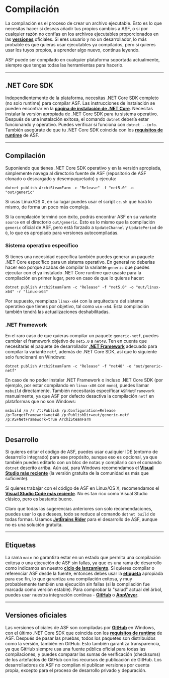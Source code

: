 # Compilación

La compilación es el proceso de crear un archivo ejecutable. Esto es lo que necesitas hacer si deseas añadir tus propios cambios a ASF, o si por cualquier razón no confías en los archivos ejecutables proporcionados en las **[versiones](https://github.com/JustArchiNET/ArchiSteamFarm/releases)** oficiales. Si eres usuario y no un desarrollador, lo más probable es que quieras usar ejecutables ya compilados, pero si quieres usar los tuyos propios, a aprender algo nuevo, continua leyendo.

ASF puede ser compilado en cualquier plataforma soportada actualmente, siempre que tengas todas las herramientas para hacerlo.

---

## .NET Core SDK

Independientemente de la plataforma, necesitas .NET Core SDK completo (no solo runtime) para compilar ASF. Las instrucciones de instalación se pueden encontrar en la **[página de instalación de .NET Core](https://dotnet.microsoft.com/download)**. Necesitas instalar la versión apropiada de .NET Core SDK para tu sistema operativo. Después de una instalación exitosa, el comando `dotnet` debería estar funcionando y operativo. Puedes verificar si funciona con `dotnet --info`. También asegúrate de que tu .NET Core SDK coincida con los **[requisitos de runtime](https://github.com/JustArchiNET/ArchiSteamFarm/wiki/Compatibility-es-es#requisitos-de-runtime)** de ASF.

---

## Compilación

Suponiendo que tienes .NET Core SDK operativo y en la versión apropiada, simplemente navega al directorio fuente de ASF (repositorio de ASF clonado o descargado y desempaquetado) y ejecuta:

```shell
dotnet publish ArchiSteamFarm -c "Release" -f "net5.0" -o "out/generic"
```

Si usas Linux/OS X, en su lugar puedes usar el script `cc.sh` que hará lo mismo, de forma un poco más compleja.

Si la compilación terminó con éxito, podrás encontrar ASF en su variante `source` en el directorio `out/generic`. Esto es lo mismo que la compilación `generic` oficial de ASF, pero está forzado a `UpdateChannel` y `UpdatePeriod` de `0`, lo que es apropiado para versiones autocompiladas.

### Sistema operativo específico

Si tienes una necesidad específica también puedes generar un paquete .NET Core específico para un sistema operativo. En general no deberías hacer eso porque acabas de compilar la variante `generic` que puedes ejecutar con el ya instalado .NET Core runtime que usaste para la compilación en primer lugar, pero en caso de que lo quieras hacer:

```shell
dotnet publish ArchiSteamFarm -c "Release" -f "net5.0" -o "out/linux-x64" -r "linux-x64"
```

Por supuesto, reemplaza `linux-x64` con la arquitectura del sistema operativo que tienes por objetivo, tal como `win-x64`. Esta compilación también tendrá las actualizaciones deshabilitadas.

### .NET Framework

En el raro caso de que quieras compilar un paquete `generic-netf`, puedes cambiar el framework objetivo de `net5.0` a `net48`. Ten en cuenta que necesitarás el paquete de desarrollador **[.NET Framework](https://dotnet.microsoft.com/download/visual-studio-sdks)** adecuado para compilar la variante `netf`, además de .NET Core SDK, así que lo siguiente solo funcionará en Windows:

```shell
dotnet publish ArchiSteamFarm -c "Release" -f "net48" -o "out/generic-netf"
```

En caso de no poder instalar .NET Framework o incluso .NET Core SDK (por ejemplo, por estar compilando en `linux-x86` con `mono`), puedes llamar `msbuild` directamente. También necesitarás especificar `ASFNetFramework` manualmente, ya que ASF por defecto desactiva la compilación `netf` en plataformas que no son Windows:

```shell
msbuild /m /r /t:Publish /p:Configuration=Release /p:TargetFramework=net48 /p:PublishDir=out/generic-netf /p:ASFNetFramework=true ArchiSteamFarm
```

---

## Desarrollo

Si quieres editar el código de ASF, puedes usar cualquier IDE (entorno de desarrollo integrado) para ese propósito, aunque eso es opcional, ya que también puedes editarlo con un bloc de notas y compilarlo con el comando `dotnet` descrito arriba. Aún así, para Windows recomendamos el **[Visual Studio más reciente](https://visualstudio.microsoft.com/downloads)** (la versión gratuita de la comunidad es más que suficiente).

Si quieres trabajar con el código de ASF en Linux/OS X, recomendamos el **[Visual Studio Code más reciente](https://code.visualstudio.com/download)**. No es tan rico como Visual Studio clásico, pero es bastante bueno.

Claro que todas las sugerencias anteriores son solo recomendaciones, puedes usar lo que desees, todo se reduce al comando `dotnet build` de todas formas. Usamos **[JetBrains Rider](https://www.jetbrains.com/rider)** para el desarrollo de ASF, aunque no es una solución gratuita.

---

## Etiquetas

La rama `main` no garantiza estar en un estado que permita una compilación exitosa o una ejecución de ASF sin fallas, ya que es una rama de desarrollo como indicamos en nuestro **[ciclo de lanzamiento](https://github.com/JustArchiNET/ArchiSteamFarm/wiki/Release-cycle-es-es)**. Si quieres compilar o referenciar ASF desde la fuente, entonces debes usar la **[etiqueta](https://github.com/JustArchiNET/ArchiSteamFarm/tags)** apropiada para ese fin, lo que garantiza una compilación exitosa, y muy probablemente también una ejecución sin fallas (si la compilación fue marcada como versión estable). Para comprobar la "salud" actual del árbol, puedes usar nuestra integración continua - **[GitHub](https://github.com/JustArchiNET/ArchiSteamFarm/actions)** o **[AppVeyor](https://ci.appveyor.com/project/JustArchi/ArchiSteamFarm)**.

---

## Versiones oficiales

Las versiones oficiales de ASF son compiladas por **[GitHub](https://github.com/JustArchiNET/ArchiSteamFarm/actions)** en Windows, con el último .NET Core SDK que coincida con los **[requisitos de runtime](https://github.com/JustArchiNET/ArchiSteamFarm/wiki/Compatibility-es-es#requisitos-de-runtime)** de ASF. Después de pasar las pruebas, todos los paquetes son distribuidos como la versión, también en GitHub. Esto también garantiza transparencia, ya que GitHub siempre usa una fuente pública oficial para todas las compilaciones, y puedes comparar las sumas de verificación (checksums) de los artefactos de GitHub con los recursos de publicación de GitHub. Los desarrolladores de ASF no compilan ni publican versiones por cuenta propia, excepto para el proceso de desarrollo privado y depuración.